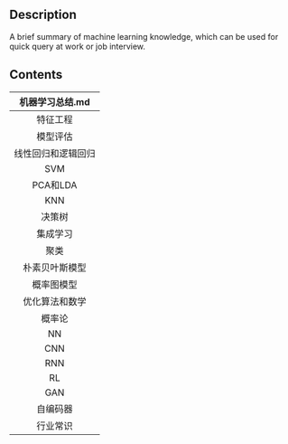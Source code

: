 ## Description
A brief summary of machine learning knowledge, which can be used for quick query at work or job interview.

## Contents
|  机器学习总结.md   |
| :----------------: |
|      特征工程      |
|      模型评估      |
| 线性回归和逻辑回归 |
|        SVM         |
|      PCA和LDA      |
|        KNN         |
|       决策树       |
|      集成学习      |
|        聚类        |
|   朴素贝叶斯模型   |
|     概率图模型     |
|   优化算法和数学   |
|       概率论       |
|         NN         |
|        CNN         |
|        RNN         |
|         RL         |
|        GAN         |
|      自编码器      |
|      行业常识      |

